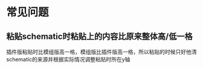 # 常见问题
## 粘贴schematic时粘贴上的内容比原来整体高/低一格
插件版粘贴时比模组版高一格，模组版比插件版高一格，所以粘贴的时候只好他清schematic的来源并根据实际情况调整粘贴时所在y轴
